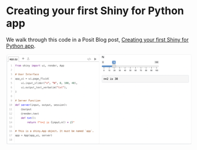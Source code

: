 # Creating your first Shiny for Python app

We walk through this code in a Posit Blog post, [Creating your first Shiny for Python app](https://posit.co/blog/shiny-for-python-intro/).

![](1-shiny-ui.png)